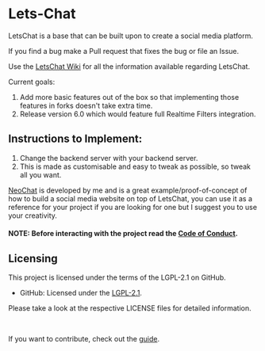 # Lets-Chat
LetsChat is a base that can be built upon to create a social media platform.

If you find a bug make a Pull request that fixes the bug or file an Issue.

Use the <a href="https://github.com/BhargavEkbote/LetsChat/wiki/">LetsChat Wiki</a> for all the information available regarding LetsChat.

Current goals: 
1. Add more basic features out of the box so that implementing those features in forks doesn't take extra time.
2. Release version 6.0 which would feature full Realtime Filters integration.

## Instructions to Implement:

1. Change the backend server with your backend server.
2. This is made as customisable and easy to tweak as possible, so tweak all you want.

<a href="https://bhargavekbote.github.io/NeoChat/">NeoChat</a> is developed by me and is a great example/proof-of-concept of how to build a social media website on top of LetsChat, you can use it as a reference for your project if you are looking for one but I suggest you to use your creativity.

#### NOTE: Before interacting with the project read the <a href="CODE_OF_CONDUCT.md">Code of Conduct</a>.

## Licensing

This project is licensed under the terms of the LGPL-2.1 on GitHub.

- GitHub: Licensed under the [LGPL-2.1](LICENSE).


Please take a look at the respective LICENSE files for detailed information.

<br>

If you want to contribute, check out the <a href="CONTRIBUTING.md">guide</a>.
